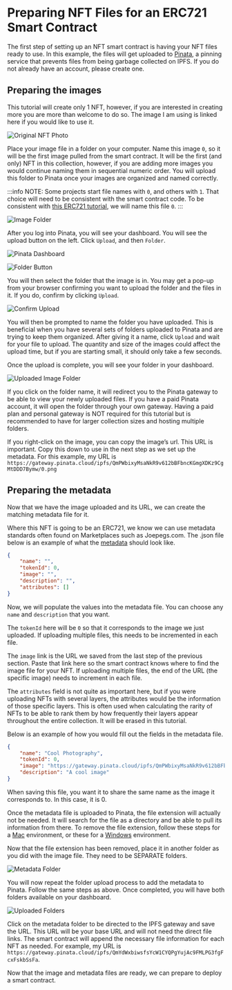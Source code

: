# Preparing NFT Files for an ERC721 Smart Contract

The first step of setting up an NFT smart contract is having your NFT files ready to use. In this example, the files will get uploaded to [Pinata](https://www.pinata.cloud/), a pinning service that prevents files from being garbage collected on IPFS. If you do not already have an account, please create one.

## Preparing the images

This tutorial will create only 1 NFT, however, if you are interested in creating more you are more than welcome to do so. The image I am using is linked here if you would like to use it.

![Original NFT Photo](preparing-nft-files/1-original.jpeg)

Place your image file in a folder on your computer. Name this image `0`, so it will be the first image pulled from the smart contract. It will be the first (and only) NFT in this collection, however, if you are adding more images you would continue naming them in sequential numeric order. You will upload this folder to Pinata once your images are organized and named correctly.

:::info
NOTE: Some projects start file names with `0`, and others with `1`. That choice will need to be consistent with the smart contract code. To be consistent with [this ERC721 tutorial](intro-to-erc721s.md), we will name this file `0`.
:::

![Image Folder](preparing-nft-files/2-image-folder.png)

After you log into Pinata, you will see your dashboard. You will see the upload button on the left. Click `Upload`, and then `Folder`.

![Pinata Dashboard](preparing-nft-files/3-pinata-dashboard.png)

![Folder Button](preparing-nft-files/4-folder-button.png)

You will then select the folder that the image is in. You may get a pop-up from your browser confirming you want to upload the folder and the files in it. If you do, confirm by clicking `Upload`.

![Confirm Upload](preparing-nft-files/5-confirm-upload.png)

You will then be prompted to name the folder you have uploaded. This is beneficial when you have several sets of folders uploaded to Pinata and are trying to keep them organized. After giving it a name, click `Upload` and wait for your file to upload. The quantity and size of the images could affect the upload time, but if you are starting small, it should only take a few seconds.

Once the upload is complete, you will see your folder in your dashboard.

![Uploaded Image Folder](preparing-nft-files/6-uploaded-image.png)

If you click on the folder name, it will redirect you to the Pinata gateway to be able to view your newly uploaded files. If you have a paid Pinata account, it will open the folder through your own gateway. Having a paid plan and personal gateway is NOT required for this tutorial but is recommended to have for larger collection sizes and hosting multiple folders.

If you right-click on the image, you can copy the image’s url. This URL is important. Copy this down to use in the next step as we set up the metadata. For this example, my URL is `https://gateway.pinata.cloud/ipfs/QmPWbixyMsaNkR9v612bBFbncKGmgXDKz9CgMtDDD7Bymw/0.png`

## Preparing the metadata

Now that we have the image uploaded and its URL, we can create the matching metadata file for it. 

Where this NFT is going to be an ERC721, we know we can use metadata standards often found on Marketplaces such as Joepegs.com. The .json file below is an example of what the [metadata](https://docs.opensea.io/docs/metadata-standards#metadata-structure) should look like.

```json
{
    "name": "",
    "tokenId": 0,
    "image": "",
    "description": "",
    "attributes": []
}
```

Now, we will populate the values into the metadata file. You can choose any `name` and `description` that you want.

The `tokenId` here will be `0` so that it corresponds to the image we just uploaded. If uploading multiple files, this needs to be incremented in each file.

The `image` link is the URL we saved from the last step of the previous section. Paste that link here so the smart contract knows where to find the image file for your NFT. If uploading multiple files, the end of the URL (the specific image) needs to increment in each file.

The `attributes` field is not quite as important here, but if you were uploading NFTs with several layers, the attributes would be the information of those specific layers. This is often used when calculating the rarity of NFTs to be able to rank them by how frequently their layers appear throughout the entire collection. It will be erased in this tutorial.

Below is an example of how you would fill out the fields in the metadata file.

```json
{
    "name": "Cool Photography",
    "tokenId": 0,
    "image": "https://gateway.pinata.cloud/ipfs/QmPWbixyMsaNkR9v612bBFbncKGmgXDKz9CgMtDDD7Bymw/0.png",
    "description": "A cool image"
}
```

When saving this file, you want it to share the same name as the image it corresponds to. In this case, it is 0.

Once the metadata file is uploaded to Pinata, the file extension will actually not be needed. It will search for the file as a directory and be able to pull its information from there. To remove the file extension, follow these steps for a [Mac](https://support.apple.com/guide/mac-help/show-or-hide-filename-extensions-on-mac-mchlp2304/mac) environment, or these for a [Windows](https://www.techwalla.com/articles/how-to-remove-file-extensions) environment.

Now that the file extension has been removed, place it in another folder as you did with the image file. They need to be SEPARATE folders.

![Metadata Folder](preparing-nft-files/7-metadata-folder.png)

You will now repeat the folder upload process to add the metadata to Pinata. Follow the same steps as above. Once completed, you will have both folders available on your dashboard.

![Uploaded Folders](preparing-nft-files/8-both-uploads.png)

Click on the metadata folder to be directed to the IPFS gateway and save the URL. This URL will be your base URL and will not need the direct file links. The smart contract will append the necessary file information for each NFT as needed. For example, my URL is `https://gateway.pinata.cloud/ipfs/QmYdWxbiwsfsYcW1CYQPgYujAc9FMLPG3fgFcxFskbSsFa`.

Now that the image and metadata files are ready, we can prepare to deploy a smart contract.
